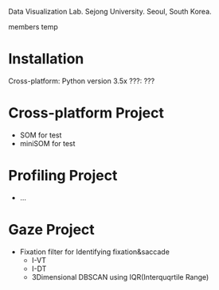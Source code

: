 Data Visualization Lab.
Sejong University.
Seoul, South Korea.

members temp


# Installation
Cross-platform: Python version 3.5x
???: ???

# Cross-platform Project
- SOM for test
- miniSOM for test

# Profiling Project
- ...

# Gaze Project
- Fixation filter for Identifying fixation&saccade
  - I-VT
  - I-DT
  - 3Dimensional DBSCAN using IQR(Interquqrtile Range)
